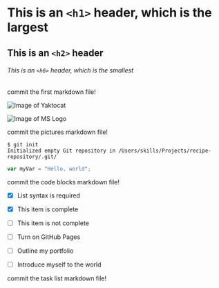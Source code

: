# This is an `<h1>` header, which is the largest
## This is an `<h2>` header
###### This is an `<h6>` header, which is the smallest
commit the first markdown file!

![Image of Yaktocat](https://octodex.github.com/images/yaktocat.png)

![Image of MS Logo](https://img-prod-cms-rt-microsoft-com.akamaized.net/cms/api/am/imageFileData/RE1Mu3b?ver=5c31)

commit the pictures markdown file!

```
$ git init
Initialized empty Git repository in /Users/skills/Projects/recipe-repository/.git/
```

``` javascript
var myVar = "Hello, world";
```

commit the code blocks markdown file!

- [x] List syntax is required
- [x] This item is complete
- [ ] This item is not complete

- [ ] Turn on GitHub Pages
- [ ] Outline my portfolio
- [ ] Introduce myself to the world

commit the task list markdown file!
